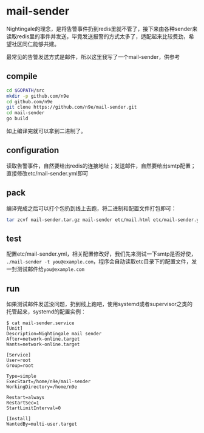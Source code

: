 # mail-sender

Nightingale的理念，是将告警事件扔到redis里就不管了，接下来由各种sender来读取redis里的事件并发送，毕竟发送报警的方式太多了，适配起来比较费劲，希望社区同仁能够共建。

最常见的告警发送方式是邮件，所以这里我写了一个mail-sender，供参考

## compile

```bash
cd $GOPATH/src
mkdir -p github.com/n9e
cd github.com/n9e
git clone https://github.com/n9e/mail-sender.git
cd mail-sender
go build
```

如上编译完就可以拿到二进制了。

## configuration

读取告警事件，自然要给出redis的连接地址；发送邮件，自然要给出smtp配置；直接修改etc/mail-sender.yml即可

## pack

编译完成之后可以打个包扔到线上去跑，将二进制和配置文件打包即可：

```bash
tar zcvf mail-sender.tar.gz mail-sender etc/mail.html etc/mail-sender.yml
```

## test

配置etc/mail-sender.yml，相关配置修改好，我们先来测试一下smtp是否好使， `./mail-sender -t you@example.com`，程序会自动读取etc目录下的配置文件，发一封测试邮件给`you@example.com`

## run

如果测试邮件发送没问题，扔到线上跑吧，使用systemd或者supervisor之类的托管起来，systemd的配置实例：


```
$ cat mail-sender.service
[Unit]
Description=Nightingale mail sender
After=network-online.target
Wants=network-online.target

[Service]
User=root
Group=root

Type=simple
ExecStart=/home/n9e/mail-sender
WorkingDirectory=/home/n9e

Restart=always
RestartSec=1
StartLimitInterval=0

[Install]
WantedBy=multi-user.target
```